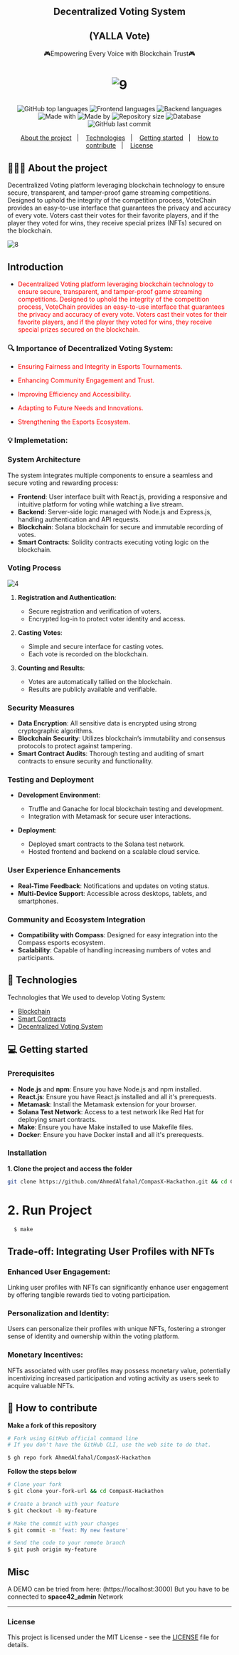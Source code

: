 <h2 align="center">
   Decentralized Voting System      
</h2>
   <h2 align="center">
      (YALLA Vote)
</h2>

<p align="center">🎮Empowering Every Voice with Blockchain Trust🎮</p>


<h1 align="center">


![9](https://github.com/AhmedAlfahal/CompasX-Hackathon/assets/122282675/96d16161-38e3-4223-9c4b-9c1d4f68e3b0)







</h1>

<p align="center">
  


<div align="center">
  <img alt="GitHub top languages" src="https://img.shields.io/badge/Top_Languages-Solidity-blue">
  <img alt="Frontend languages" src="https://img.shields.io/badge/Frontend_languages-html_css_JavaScript_%26_React.js-purple">
  <img alt="Backend languages" src="https://img.shields.io/badge/Backend%20Languages-Node.js_%26_Express.js-red">
  <img alt="Made with" src="https://img.shields.io/badge/Made_with-Blockchain-red"> 
  <img alt="Made by" src="https://img.shields.io/badge/Made_by-42_Falcons-green">
  <img alt="Repository size" src="https://img.shields.io/badge/rep_size-25_MB-blue">
  <img alt="Database" src="https://img.shields.io/badge/Database-MariaDB_%26_IPFS-yellow">
 

  <img alt="GitHub last commit" src="https://img.shields.io/badge/Last_Commit-May_2024-red">
</div>

  


<p align="center">
  <a href="#-about-the-project">About the project</a>&nbsp;&nbsp;&nbsp;|&nbsp;&nbsp;&nbsp;
  <a href="#-technologies">Technologies</a>&nbsp;&nbsp;&nbsp;|&nbsp;&nbsp;&nbsp;
  <a href="#-getting-started">Getting started</a>&nbsp;&nbsp;&nbsp;|&nbsp;&nbsp;&nbsp;
  <a href="#-how-to-contribute">How to contribute</a>&nbsp;&nbsp;&nbsp;|&nbsp;&nbsp;&nbsp;
  <a href="LICENSE">License</a>
</p>

## 👨🏻‍💻 About the project
Decentralized Voting platform leveraging blockchain technology to ensure secure, transparent, and tamper-proof game streaming competitions. Designed to uphold the integrity of the competition process, VoteChain provides an easy-to-use interface that guarantees the privacy and accuracy of every vote. Voters cast their votes for their favorite players, and if the player they voted for wins, they receive special prizes (NFTs) secured on the blockchain.



![8](https://github.com/AhmedAlfahal/CompasX-Hackathon/assets/122282675/c52a45a4-a5fd-40d9-ba69-777f685b9679)



## Introduction
- <p style="color: red;">Decentralized Voting platform leveraging blockchain technology to ensure secure, transparent, and tamper-proof game streaming competitions. Designed to uphold the integrity of the competition process, VoteChain provides an easy-to-use interface that guarantees the privacy and accuracy of every vote. Voters cast their votes for their favorite players, and if the player they voted for wins, they receive special prizes secured on the blockchain.</p>


### 🔍 Importance of Decentralized Voting System:

- <p style="color: red;">Ensuring Fairness and Integrity in Esports Tournaments.</p>

- <p style="color: red;">Enhancing Community Engagement and Trust.</p>

- <p style="color: red;">Improving Efficiency and Accessibility.</p>

- <p style="color: red;">Adapting to Future Needs and Innovations.</p>

- <p style="color: red;"> Strengthening the Esports Ecosystem.</p>


### 💡 Implemetation:

### System Architecture
The system integrates multiple components to ensure a seamless and secure voting and rewarding process:
- **Frontend**: User interface built with React.js, providing a responsive and intuitive platform for voting while watching a live stream.
- **Backend**: Server-side logic managed with Node.js and Express.js, handling authentication and API requests.
- **Blockchain**: Solana blockchain for secure and immutable recording of votes.
- **Smart Contracts**: Solidity contracts executing voting logic on the blockchain.

### Voting Process

![4](https://github.com/AhmedAlfahal/CompasX-Hackathon/assets/122282675/b177b47b-d992-482f-a014-41f1f2d96949)

1. **Registration and Authentication**:
   - Secure registration and verification of voters.
   - Encrypted log-in to protect voter identity and access.

2. **Casting Votes**:
   - Simple and secure interface for casting votes.
   - Each vote is recorded on the blockchain.

3. **Counting and Results**:
   - Votes are automatically tallied on the blockchain.
   - Results are publicly available and verifiable.

### Security Measures

- **Data Encryption**: All sensitive data is encrypted using strong cryptographic algorithms.
- **Blockchain Security**: Utilizes blockchain’s immutability and consensus protocols to protect against tampering.
- **Smart Contract Audits**: Thorough testing and auditing of smart contracts to ensure security and functionality.

### Testing and Deployment

- **Development Environment**:
  - Truffle and Ganache for local blockchain testing and development.
  - Integration with Metamask for secure user interactions.
  
- **Deployment**:
  - Deployed smart contracts to the Solana test network.
  - Hosted frontend and backend on a scalable cloud service.

### User Experience Enhancements

- **Real-Time Feedback**: Notifications and updates on voting status.
- **Multi-Device Support**: Accessible across desktops, tablets, and smartphones.

### Community and Ecosystem Integration

- **Compatibility with Compass**: Designed for easy integration into the Compass esports ecosystem.
- **Scalability**: Capable of handling increasing numbers of votes and participants.


## 🚀 Technologies

Technologies that We used to develop Voting System:

- [Blockchain](https://www.blockchain.com/)
- [Smart Contracts](https://www.spiceworks.com/tech/innovation/articles/what-are-smart-contracts/#:~:text=A%20smart%20contract%20is%20defined,programming%20languages%20such%20as%20Solidity.)
- [Decentralized Voting System](https://www.geeksforgeeks.org/decentralized-voting-system-using-blockchain/)


## 💻 Getting started

### Prerequisites

- **Node.js** and **npm**: Ensure you have Node.js and npm installed.
- **React.js**: Ensure you have React.js installed and all it's prerequests.
- **Metamask**: Install the Metamask extension for your browser.
- **Solana Test Network**: Access to a test network like Red Hat for deploying smart contracts.
- **Make**: Ensure you have Make installed to use Makefile files.
- **Docker**: Ensure you have Docker install and all it's prerequests.

### Installation

**1. Clone the project and access the folder**

```bash
git clone https://github.com/AhmedAlfahal/CompasX-Hackathon.git && cd CompasX-Hackathon
```

# 2. Run Project
```bash
  $ make
```

## Trade-off: Integrating User Profiles with NFTs

### Enhanced User Engagement: 
   Linking user profiles with NFTs can significantly enhance user engagement by offering tangible rewards tied to voting participation.

### Personalization and Identity: 
   Users can personalize their profiles with unique NFTs, fostering a stronger sense of identity and ownership within the voting platform.

### Monetary Incentives: 
   NFTs associated with user profiles may possess monetary value, potentially incentivizing increased participation and voting activity as users seek to acquire valuable NFTs.


## 🤔 How to contribute

**Make a fork of this repository**

```bash
# Fork using GitHub official command line
# If you don't have the GitHub CLI, use the web site to do that.

$ gh repo fork AhmedAlfahal/CompasX-Hackathon
```

**Follow the steps below**

```bash
# Clone your fork
$ git clone your-fork-url && cd CompasX-Hackathon

# Create a branch with your feature
$ git checkout -b my-feature

# Make the commit with your changes
$ git commit -m 'feat: My new feature'

# Send the code to your remote branch
$ git push origin my-feature
```
## Misc
   A DEMO can be tried from here: (https://localhost:3000)
   But you have to be connected to **space42_admin** Network 
   
---

### License
   This project is licensed under the MIT License - see the [LICENSE](LICENSE) file for details.

















